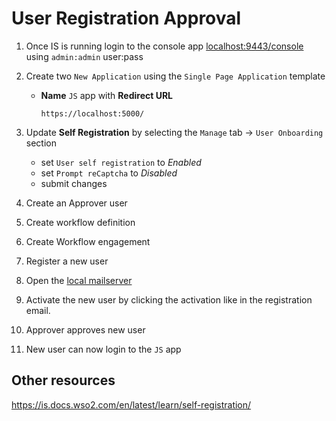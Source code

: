 # User Registration Approval

1. Once IS is running login to the console app [localhost:9443/console](https://localhost:9443/console) using `admin:admin` user:pass

1. Create two `New Application` using the `Single Page Application` template

    - __Name__ `JS` app with __Redirect URL__
      ```
      https://localhost:5000/
      ```

1. Update __Self Registration__ by selecting the `Manage` tab -> `User Onboarding` section

    - set `User self registration` to *Enabled*
    - set `Prompt reCaptcha` to *Disabled*
    - submit changes

1. Create an Approver user

1. Create workflow definition

1. Create Workflow engagement

1. Register a new user

1. Open the [local mailserver](http://localhost:8025/)

1. Activate the new user by clicking the activation like in the registration email.

1. Approver approves new user

1. New user can now login to the `JS` app

## Other resources

https://is.docs.wso2.com/en/latest/learn/self-registration/
